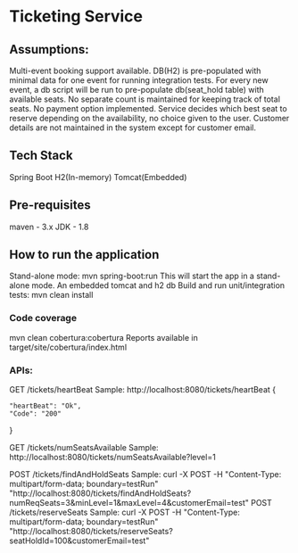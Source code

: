 # Ticketing Service

## Assumptions:
Multi-event booking support available.
DB(H2) is pre-populated with minimal data for one event for running integration tests. 
For every new event, a db script will be run to pre-populate db(seat_hold table) with available seats. No separate
count is maintained for keeping track of total seats.
No payment option implemented.
Service decides which best seat to reserve depending on the availability, no choice given to the user.
Customer details are not maintained in the system except for customer email.



## Tech Stack
Spring Boot
H2(In-memory)
Tomcat(Embedded)

## Pre-requisites
maven - 3.x
JDK - 1.8

## How to run the application

Stand-alone mode: mvn spring-boot:run
This will start the app in a stand-alone mode. An embedded tomcat and h2 db
Build and run unit/integration tests: mvn clean install


### Code coverage
mvn clean cobertura:cobertura
Reports available in target/site/cobertura/index.html

### APIs:

GET /tickets/heartBeat
Sample: http://localhost:8080/tickets/heartBeat
{

    "heartBeat": "Ok",
    "Code": "200"

}

GET /tickets/numSeatsAvailable
Sample: http://localhost:8080/tickets/numSeatsAvailable?level=1

POST /tickets/findAndHoldSeats
Sample: curl -X POST -H "Content-Type: multipart/form-data; boundary=testRun" "http://localhost:8080/tickets/findAndHoldSeats?numReqSeats=3&minLevel=1&maxLevel=4&customerEmail=test"
POST /tickets/reserveSeats
Sample: curl -X POST -H "Content-Type: multipart/form-data; boundary=testRun" "http://localhost:8080/tickets/reserveSeats?seatHoldId=100&customerEmail=test"
